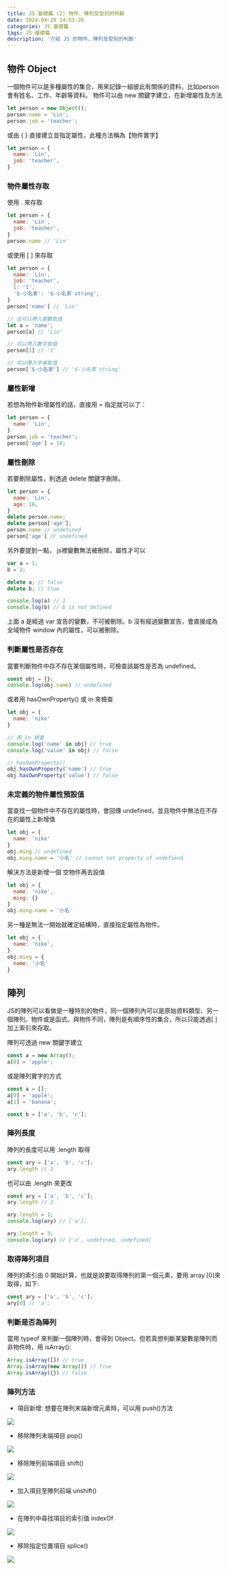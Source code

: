 ```yaml
---
title: JS 基礎篇 (2) 物件、陣列及型別的判斷
date: 2024-04-20 14:53:26
categories: JS 基礎篇
tags: JS 基礎篇
description: '介紹 JS 的物件、陣列及型別的判斷'
---
```


## 物件 Object

一個物件可以是多種屬性的集合，用來記錄一組彼此有關係的資料，比如person會有姓名、工作、年齡等資料。
物件可以由 new 關鍵字建立，在新增屬性及方法

``` js
let person = new Object();
person.name = 'Lin';
person.job = 'teacher';
```

或由 { } 直接建立並指定屬性，此種方法稱為【物件實字】

``` js
let person = {
  name: 'Lin',
  job: 'teacher',
}
```

### 物件屬性存取

使用 . 來存取

```js
let person = {
  name: 'Lin',
  job: 'teacher',
}
person.name // 'Lin'
```

或使用 [ ] 來存取

```js
let person = {
  name: 'Lin',
  job: 'teacher',
  1: '1',
  '$-小名家': '$-小名家 string',
}
person['name'] // 'Lin'

// 也可以帶入變數取值
let a = 'name';
person[a] // 'Lin'

// 可以帶入數字取值
person[1] // '1'

// 可以帶入字串取值
person['$-小名家'] // '$-小名家 string'
```

### 屬性新增

若想為物件新增屬性的話，直接用 = 指定就可以了：

```js
let person = {
  name: 'Lin',
}
person.job = 'teacher';
person['age'] = 18;
```

### 屬性刪除

若要刪除屬性，則透過 delete 關鍵字刪除。

```js
let person = {
  name: 'Lin',
  age: 18,
}
delete person.name;
delete person['age'];
person.name // undefined
person['age'] // undefined
```

另外要提到一點， js裡變數無法被刪除，屬性才可以

``` js
var a = 1;
b = 2;

delete a; // false
delete b; // true

console.log(a) // 1
console.log(b) // b is not defined
```

上面 a 是經過 var 宣告的變數，不可被刪除。b 沒有經過變數宣告，會直接成為全域物件 window 內的屬性，可以被刪除。

### 判斷屬性是否存在

當要判斷物件中存不存在某個屬性時，可檢查該屬性是否為 undefined。

``` js
const obj = {};
console.log(obj.name) // undefined
```

或者用 hasOwnProperty() 或 in 來檢查

``` js
let obj = {
  name: 'nike'
}

// 用 in 檢查
console.log('name' in obj) // true
console.log('value' in obj) // false

// hasOwnProperty()
obj.hasOwnProperty('name') // true
obj.hasOwnProperty('value') // false
```

### 未定義的物件屬性預設值

當查找一個物件中不存在的屬性時，會回傳 undefined，並且物件中無法在不存在的屬性上新增值

``` js
let obj = {
  name: 'nike'
}
obj.ming // undefined
obj.ming.name = '小名' // cannot set property of undefiend
```

解決方法是新增一個 空物件再去設值

``` js
let obj = {
  name: 'nike',
  ming: {}
}
obj.ming.name = '小名'
```

另一種是無法一開始就確定結構時，直接指定屬性為物件。

``` js
let obj = {
  name: 'nike',
}
obj.ming = {
  name: '小名'
}
```

## 陣列

JS的陣列可以看做是一種特別的物件，同一個陣列內可以是原始資料類型、另一個陣列、物件或是函式。與物件不同，陣列是有順序性的集合，所以只能透過[ ]加上索引來存取。

陣列可透過 new 關鍵字建立

``` js
const a = new Array();
a[0] = 'apple';
```

或是陣列實字的方式

``` js
const a = [];
a[0] = 'apple';
a[1] = 'banana';

const b = ['a', 'b', 'c'];
```

### 陣列長度

陣列的長度可以用 .length 取得

``` js
const ary = ['a', 'b', 'c'];
ary.length // 3
```

也可以由 .length 來更改

``` js
const ary = ['a', 'b', 'c'];
ary.length // 3

ary.length = 1;
console.log(ary) // ['a'];

ary.length = 3;
console.log(ary) // ['a', undefined, undefined]
```

### 取得陣列項目

陣列的索引由 0 開始計算，也就是說要取得陣列的第一個元素，要用 array [0]來取得，如下:

``` js
const ary = ['a', 'b', 'c'];
ary[0] // 'a';
```

### 判斷是否為陣列

當用 typeof 來判斷一個陣列時，會得到 Object。但若真想判斷某變數是陣列而非物件時，用 isArray():

``` js
Array.isArray([]) // true
Array.isArray(new Array()) // true
Array.isArray({}) // false
```

### 陣列方法

- 項目新增: 想要在陣列末端新增元素時，可以用 push()方法

![](https://miro.medium.com/v2/resize:fit:640/format:webp/1*JS3hzXSy8Pv_NWP6B2A3ew.png)

- 移除陣列末端項目 pop()

![](https://miro.medium.com/v2/resize:fit:720/format:webp/1*6oaf0gfytvS1ulr8Orh3Gw.png)

- 移除陣列前端項目 shift()

![](https://miro.medium.com/v2/resize:fit:750/format:webp/1*_6WT-fF4krbwpznDpppeyQ.png)

- 加入項目至陣列前端 unshift()

![](https://miro.medium.com/v2/resize:fit:828/format:webp/1*Z1MJlry1VWCyA6bKw5J6kg.png)

- 在陣列中尋找項目的索引值 indexOf

![](https://miro.medium.com/v2/resize:fit:640/format:webp/1*14aphYWL3L9gmu7I_8bmCQ.png)

- 移除指定位置項目 splice()

![](https://miro.medium.com/v2/resize:fit:828/format:webp/1*ifeD-029_JeQcCpCLJE7Dw.png)



